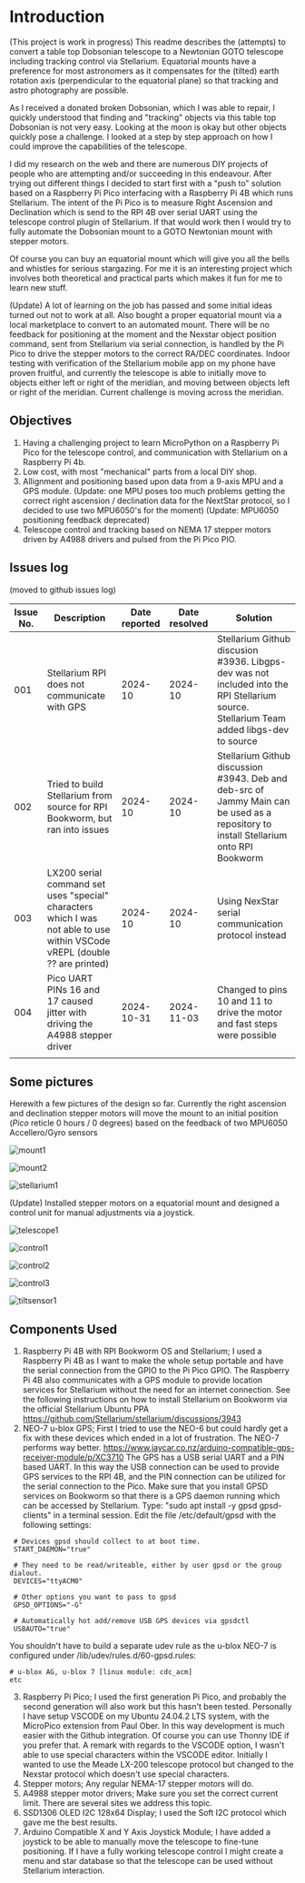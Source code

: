 # Introduction
(This project is work in progress)
This readme describes the (attempts) to convert a table top Dobsonian telescope to a Newtonian GOTO telescope including tracking control via Stellarium.
Equatorial mounts have a preference for most astronomers as it compensates for the (tilted) earth rotation axis (perpendicular to the equatorial plane) so that tracking and astro photography are possible.

As I received a donated broken Dobsonian, which I was able to repair, I quickly understood that finding and "tracking" objects via this table top Dobsonian is not very easy. Looking at the moon is okay but other objects quickly pose a challenge. I looked at a step by step approach on how I could improve the capabilities of the telescope.

I did my research on the web and there are numerous DIY projects of people who are attempting and/or succeeding in this endeavour.
After trying out different things I decided to start first with a "push to" solution based on a Raspberry Pi Pico interfacing with a Raspberry Pi 4B which runs Stellarium. The intent of the Pi Pico is to measure Right Ascension and Declination which is send to the RPI 4B over serial UART using the telescope control plugin of Stellarium. If that would work then I would try to fully automate the Dobsonian mount to a GOTO Newtonian mount with stepper motors.

Of course you can buy an equatorial mount which will give you all the bells and whistles for serious stargazing.
For me it is an interesting project which involves both theoretical and practical parts which makes it fun for me to learn new stuff.

(Update)
A lot of learning on the job has passed and some initial ideas turned out not to work at all.
Also bought a proper equatorial mount via a local marketplace to convert to an automated mount.
There will be no feedback for positioning at the moment and the Nexstar object position command, sent from Stellarium via serial connection, is handled by the Pi Pico to drive the stepper motors to the correct RA/DEC coordinates.
Indoor testing with verification of the Stellarium mobile app on my phone have proven fruitful, and currently the telescope is able to initially move to objects either left or right of the meridian, and moving between objects left or right of the meridian.
Current challenge is moving across the meridian.

## Objectives
1. Having a challenging project to learn MicroPython on a Raspberry Pi Pico for the telescope control, and communication with Stellarium on a Raspberry Pi 4b.
2. Low cost, with most "mechanical" parts from a local DIY shop.
3. Allignment and positioning based upon data from a 9-axis MPU and a GPS module. (Update: one MPU poses too much problems getting the correct right ascension / declination data for the NextStar protocol, so I decided to use two MPU6050's for the moment) (Update: MPU6050 positioning feedback deprecated)
4. Telescope control and tracking based on NEMA 17 stepper motors driven by A4988 drivers and pulsed from the Pi Pico PIO.


## Issues log
(moved to github issues log)

| Issue No.| Description | Date reported | Date resolved | Solution |
| -------- | -------- | -------- | -------- | -------- |
| 001 | Stellarium RPI does not communicate with GPS | 2024-10 | 2024-10 | Stellarium Github discusion #3936. Libgps-dev was not included into the RPI Stellarium source. Stellarium Team added libgs-dev to source |
| 002 | Tried to build Stellarium from source for RPI Bookworm, but ran into issues | 2024-10 | 2024-10 | Stellarium Github discussion #3943. Deb and deb-src of Jammy Main can be used as a repository to install Stellarium onto RPI Bookworm |
| 003 | LX200 serial command set uses "special" characters which I was not able to use within VSCode vREPL (double ?? are printed) | 2024-10 | 2024-10 | Using NexStar serial communication protocol instead
| 004 | Pico UART PINs 16 and 17 caused jitter with driving the A4988 stepper driver | 2024-10-31 | 2024-11-03 | Changed to pins 10 and 11 to drive the motor and fast steps were possible |
|  |  |  |  |  |

## Some pictures

Herewith a few pictures of the design so far.
Currently the right ascension and declination stepper motors will move the mount to an initial position (_Pico_ reticle 0 hours / 0 degrees) based on the feedback of two MPU6050 Accellero/Gyro sensors

![mount1](images/mount1.png)

![mount2](images/mount2.png)

![stellarium1](images/stellarium1.png)

(Update)
Installed stepper motors on a equatorial mount and designed a control unit for manual adjustments via a joystick.

![telescope1](images/telescope1.png)

![control1](images/control1.png)

![control2](images/control2.png)

![control3](images/control3.png)

![tiltsensor1](images/tiltsensor1.png)

## Components Used

1. Raspberry Pi 4B with RPI Bookworm OS and Stellarium; I used a Raspberry Pi 4B as I want to make the whole setup portable and have the serial connection from the GPIO to the Pi Pico GPIO. The Raspberry Pi 4B also communicates with a GPS module to provide location services for Stellarium without the need for an internet connection. See the following instructions on how to install Stellarium on Bookworm via the official Stellarium Ubuntu PPA https://github.com/Stellarium/stellarium/discussions/3943 
2. NEO-7 u-blox GPS; First I tried to use the NEO-6 but could hardly get a fix with these devices which ended in a lot of frustration. The NEO-7 performs way better. https://www.jaycar.co.nz/arduino-compatible-gps-receiver-module/p/XC3710 The GPS has a USB serial UART and a PIN based UART. In this way the USB connection can be used to provide GPS services to the RPI 4B, and the PIN connection can be utilized for the serial connection to the Pico. Make sure that you install GPSD services on Bookworm so that there is a GPS daemon running which can be accessed by Stellarium. Type: "sudo apt install -y gpsd gpsd-clients" in a terminal session. Edit the file /etc/default/gpsd with the following settings:
```
 # Devices gpsd should collect to at boot time.
 START_DAEMON="true"

 # They need to be read/writeable, either by user gpsd or the group dialout.
 DEVICES="ttyACM0"

 # Other options you want to pass to gpsd
 GPSD_OPTIONS="-G"

 # Automatically hot add/remove USB GPS devices via gpsdctl
 USBAUTO="true"
 ```
 You shouldn't have to build a separate udev rule as the u-blox NEO-7 is configured under /lib/udev/rules.d/60-gpsd.rules:
 ```
 # u-blox AG, u-blox 7 [linux module: cdc_acm]
 etc
 ```
 3. Raspberry Pi Pico; I used the first generation Pi Pico, and probably the second generation will also work but this hasn't been tested. Personally I have setup VSCODE on my Ubuntu 24.04.2 LTS system, with the MicroPico extension from Paul Ober. In this way development is much easier with the Github integration. Of course you can use Thonny IDE if you prefer that. A remark with regards to the VSCODE option, I wasn't able to use special characters within the VSCODE editor. Initially I wanted to use the Meade LX-200 telescope protocol but changed to the Nexstar protocol which doesn't use special characters.
 4. Stepper motors; Any regular NEMA-17 stepper motors will do.
 5. A4988 stepper motor drivers; Make sure you set the correct current limit. There are several sites we address this topic.
 6. SSD1306 OLED I2C 128x64 Display; I used the Soft I2C protocol which gave me the best results.
 7. Arduino Compatible X and Y Axis Joystick Module; I have added a joystick to be able to manually move the telescope to fine-tune positioning. If I have a fully working telescope control I might create a menu and star database so that the telescope can be used without Stellarium interaction.